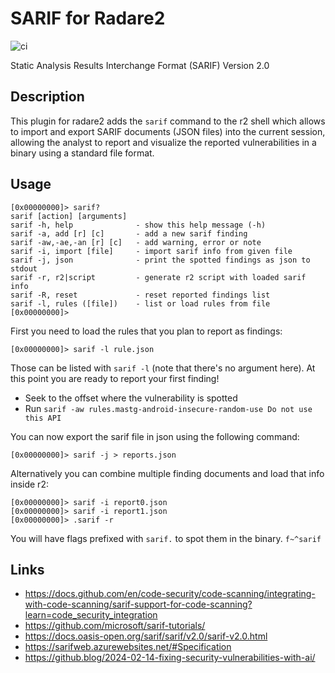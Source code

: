 # SARIF for Radare2

![ci](https://github.com/radareorg/r2sarif/actions/workflows/ci.yml/badge.svg?branch=main)

Static Analysis Results Interchange Format (SARIF) Version 2.0

## Description

This plugin for radare2 adds the `sarif` command to the r2 shell which allows
to import and export SARIF documents (JSON files) into the current session,
allowing the analyst to report and visualize the reported vulnerabilities in
a binary using a standard file format.

## Usage

```
[0x00000000]> sarif?
sarif [action] [arguments]
sarif -h, help              - show this help message (-h)
sarif -a, add [r] [c]       - add a new sarif finding
sarif -aw,-ae,-an [r] [c]   - add warning, error or note
sarif -i, import [file]     - import sarif info from given file
sarif -j, json              - print the spotted findings as json to stdout
sarif -r, r2|script         - generate r2 script with loaded sarif info
sarif -R, reset             - reset reported findings list
sarif -l, rules ([file])    - list or load rules from file
[0x00000000]>
```

First you need to load the rules that you plan to report as findings:

```
[0x00000000]> sarif -l rule.json
```

Those can be listed with `sarif -l` (note that there's no argument here). At
this point you are ready to report your first finding!

* Seek to the offset where the vulnerability is spotted
* Run `sarif -aw rules.mastg-android-insecure-random-use Do not use this API`

You can now export the sarif file in json using the following command:

```
[0x00000000]> sarif -j > reports.json
```

Alternatively you can combine multiple finding documents and load that info inside r2:

```
[0x00000000]> sarif -i report0.json
[0x00000000]> sarif -i report1.json
[0x00000000]> .sarif -r
```

You will have flags prefixed with `sarif.` to spot them in the binary. `f~^sarif`

## Links

* https://docs.github.com/en/code-security/code-scanning/integrating-with-code-scanning/sarif-support-for-code-scanning?learn=code_security_integration
* https://github.com/microsoft/sarif-tutorials/
* https://docs.oasis-open.org/sarif/sarif/v2.0/sarif-v2.0.html
* https://sarifweb.azurewebsites.net/#Specification
* https://github.blog/2024-02-14-fixing-security-vulnerabilities-with-ai/
